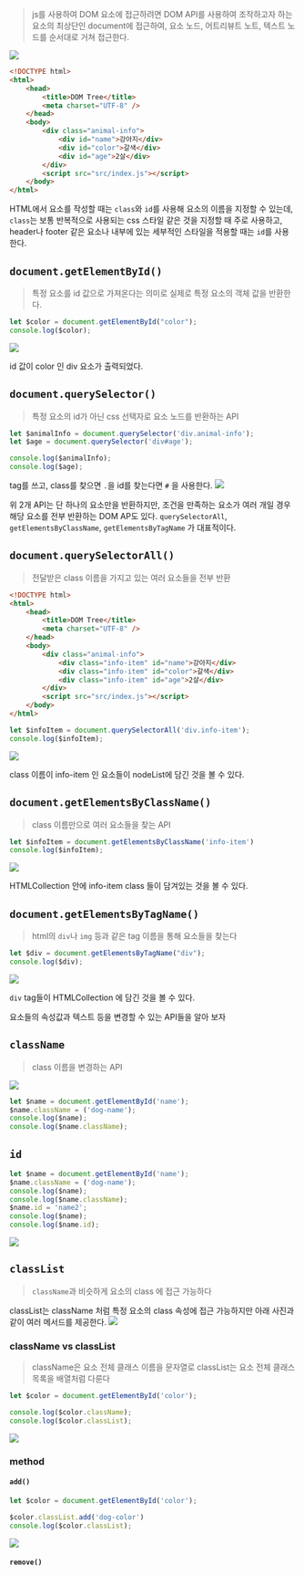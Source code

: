 > js를 사용하여 DOM 요소에 접근하려면 DOM API를 사용하여 조작하고자 하는 요소의 최상단인 
> document에 접근하여, 요소 노드, 어트리뷰트 노트, 텍스트 노드를 순서대로 거쳐 접근한다.

![](https://i.imgur.com/KtDtdmt.png)

```html
<!DOCTYPE html>
<html>
    <head>
        <title>DOM Tree</title>
        <meta charset="UTF-8" />
    </head>
    <body>
        <div class="animal-info">
            <div id="name">강아지</div>
            <div id="color">갈색</div>
            <div id="age">2살</div>
        </div>
        <script src="src/index.js"></script>
    </body>
</html>
```
HTML에서 요소를 작성할 때는 `class`와 `id`를 사용해 요소의 이름을 지정할 수 있는데, `class`는 보통 반복적으로 사용되는 css 스타일 같은 것을 지정할 때 주로 사용하고, header나 footer 같은 요소나 내부에 있는 세부적인 스타일을 적용할 때는 `id`를 사용한다.

## `document.getElementById()`
> 특정 요소를 id 값으로 가져온다는 의미로 실제로 특정 요소의 객체 값을 반환한다.

```js
let $color = document.getElementById("color");
console.log($color);
```
![](https://i.imgur.com/WYCvgYn.png)

id 값이 color 인 div 요소가 출력되었다.

## `document.querySelector()`
> 특정 요소의 id가 아닌 css 선택자로 요소 노드를 반환하는 API

```js
let $animalInfo = document.querySelector('div.animal-info');
let $age = document.querySelector('div#age');

console.log($animalInfo);
console.log($age);
```
tag를 쓰고, class를 찾으면 `.`을
id를 찾는다면 `#` 을 사용한다.
![](https://i.imgur.com/nBLvHOT.png)


위 2개 API는 단 하나의 요소만을 반환하지만, 조건을 만족하는 요소가 여러 개일 경우 해당 요소를 전부 반환하는 DOM AP도 있다.
`querySelectorAll`, `getElementsByClassName`, `getElementsByTagName` 가 대표적이다.

## `document.querySelectorAll()`
> 전달받은 class 이름을 가지고 있는 여러 요소들을 전부 반환

```html
<!DOCTYPE html>
<html>
    <head>
        <title>DOM Tree</title>
        <meta charset="UTF-8" />
    </head>
    <body>
        <div class="animal-info">
            <div class="info-item" id="name">강아지</div>
            <div class="info-item" id="color">갈색</div>
            <div class="info-item" id="age">2살</div>
        </div>
        <script src="src/index.js"></script>
    </body>
</html>
```

```js
let $infoItem = document.querySelectorAll('div.info-item');
console.log($infoItem);
```

![](https://i.imgur.com/e6PfUSo.png)

class 이름이 info-item 인 요소들이 nodeList에 담긴 것을 볼 수 있다.

## `document.getElementsByClassName()`
> class 이름만으로 여러 요소들을 찾는 API

```js
let $infoItem = document.getElementsByClassName('info-item')
console.log($infoItem);
```
![](https://i.imgur.com/iHFvs44.png)

HTMLCollection 안에 info-item class 들이 담겨있는 것을 볼 수 있다.
## `document.getElementsByTagName()`
> html의 `div`나 `img` 등과 같은 tag 이름을 통해 요소들을 찾는다

```js
let $div = document.getElementsByTagName("div");
console.log($div);
```
![](https://i.imgur.com/BPLNdVX.png)

`div` tag들이 HTMLCollection 에 담긴 것을 볼 수 있다.

요소들의 속성값과 텍스트 등을 변경할 수 있는 API들을 알아 보자
## `className`
> class 이름을 변경하는 API


![](https://i.imgur.com/kYXpO0i.png)

```js
let $name = document.getElementById('name');
$name.className = ('dog-name');
console.log($name);
console.log($name.className);
```

## `id`
```js
let $name = document.getElementById('name');
$name.className = ('dog-name');
console.log($name);
console.log($name.className);
$name.id = 'name2';
console.log($name);
console.log($name.id);
```
![](https://i.imgur.com/smdgLP5.png)


## `classList`
> `className`과 비슷하게 요소의 class 에 접근 가능하다

classList는 className 처럼 특정 요소의 class 속성에 접근 가능하지만 아래 사진과 같이 여러 메서드를 제공한다.
![](https://i.imgur.com/HZ7vFHH.png)

### className vs classList
> className은 요소 전체 클래스 이름을 문자열로
> classList는 요소 전체 클래스 목록을 배열처럼 다룬다

```js
let $color = document.getElementById('color');

console.log($color.className);
console.log($color.classList);
```

![](https://i.imgur.com/ysnBJ2d.png)

### method

#### `add()`
```js
let $color = document.getElementById('color');

$color.classList.add('dog-color')
console.log($color.classList);
```
![](https://i.imgur.com/xKjGyOS.png)

#### `remove()`
